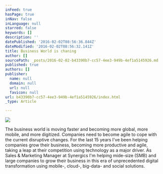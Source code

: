 ```yaml
---
inFeed: true
hasPage: true
inNav: false
inLanguage: null
starred: false
keywords: []
description: ''
datePublished: '2016-02-02T08:56:36.844Z'
dateModified: '2016-02-02T08:56:32.141Z'
title: Business World is chaning
author: []
sourcePath: _posts/2016-02-02-b43390b7-cc57-4ee3-949b-4ef1a5145926.md
published: true
authors: []
publisher:
  name: null
  domain: null
  url: null
  favicon: null
url: b43390b7-cc57-4ee3-949b-4ef1a5145926/index.html
_type: Article

---
```

![](https://the-grid-user-content.s3-us-west-2.amazonaws.com/347e958d-9fdd-4155-a21b-d1ed12812a38.jpg)

The business world is moving faster and becoming more global, more mobile, and more digitized. 
Companies need to become agile to cope with the current disruptive changes. For the last 15 years I've been helping companies grow their business, becoming more productive and agile, taking a leap at their competition using technology as a major driver. As Sales & Marketing Manager at Synergics I'm helping mide-size (SMB) and large companies to grow their business in this era of unprecedented digital transformation using mobile-, cloud-, big-data- and social solutions.